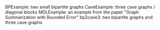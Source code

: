 BPExample: two small bipartite graphs
CaveExample: three cave graphs / diagonal blocks
MDLExample: an example from the paper "Graph Summarization with Bounded Error"
bp2cave3: two bipartite graphs and three cave graphs
